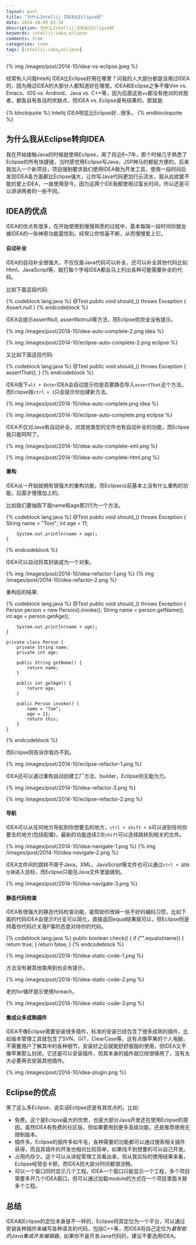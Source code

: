 ```yaml
---
layout: post
title: "为什么Intellij-IDEA比Eclipse好"
date: 2014-10-09 02:36
description: 为什么Intellij-IDEA比Eclipse好
keywords: intellij-idea,eclipse
comments: true
categories: code
tags: [intellij-idea,eclipse]
---
```

  
{% img /images/post/2014-10/idea-vs-eclipse.jpeg %}  
  
经常有人问我Intellij IDEA比Eclipse好用在哪里？问我的人大部分都是没用过IDEA的，因为用过IDEA的大部分人都知道好在哪里。IDEA和Eclipse之争不像Vim vs. Emacs、IOS vs. Android、Java vs. C++等，因为后面这些`vs`都没有绝对的优胜者，都各自有各自的优缺点，但IDEA vs. Eclipse是有结果的，那就是:  
  
{% blockquote %}
Intellij IDEA明显比Eclipse好...很多。
{% endblockquote %}
  
<!--more-->
## 为什么我从Eclipse转向IDEA
我在开始接触Java的时候就使用Eclipse，用了将近6~7年，那个时候几乎熟悉了Eclipse的所有快捷键，当时感觉用Eclipse写Java，JSP神马的都挺方便的。后来我加入一个新项目，项目强制要求我们使用IDEA做为开发工具，使用一段时间后发现IDEA各方面都比Eclipse强大，让你写Java代码更加行云流水，我从此欲罢不能的爱上IDEA，一直使用至今。因为这两个IDE我都使用过蛮长时间，所以还是可以讲讲两者的一些不同。
  
## IDEA的优点
IDEA的优点有很多，在开始使用到慢慢熟悉的过程中，基本每隔一段时间你就会被IDEA的一些神奇功能震惊到，经常让你惊喜不断，从而慢慢爱上它。  
  
#### 自动补全 
IDEA的自动补全很强大，不仅仅是Java代码可以补全，还可以补全其他代码比如Html，JavaScript等，敲打每个字母IDEA都会马上列出各种可能需要补全的代码。  
  
比如下面这段代码:  
  
{% codeblock lang:java %}
	@Test
	public void should_() throws Exception {
		Assert.null
	}
{% endcodeblock %}     
  
IDEA会提示assertNull, assertNotnull等方法，而Eclipse则完全没有提示。  

{% img /images/post/2014-10/idea-auto-complete-2.png idea %}
  
  
{% img /images/post/2014-10/eclipse-auto-complete-2.png eclipse %}  
  
又比如下面这段代码:  
 
{% codeblock lang:java %}
	@Test
	public void should_() throws Exception {
		assertThat();
	}
{% endcodeblock %}   
  
IDEA按下`alt + Enter`IDEA会自动提示你是否要静态导入`assertThat`这个方法，而Eclipse按`ctrl + 1`只会提示你创建新方法。  
  
{% img /images/post/2014-10/idea-auto-complete.png idea %}
  
  
{% img /images/post/2014-10/eclipse-auto-complete.png eclipse %}  
  
IDEA不仅对Java有自动补全，对其他类型的文件也有自动补全的功能，而Eclipse我只能呵呵了。  
  
{% img /images/post/2014-10/idea-auto-complete-xml.png %}
  
  
{% img /images/post/2014-10/idea-auto-complete-html.png %}
  
#### 重构
IDEA从一开始就拥有很强大的重构功能，而Eclipse以前基本上没有什么重构的功能，后面才慢慢加上的。  
  
比如我们要抽取下面name和age那2行为一个方法。  
  
{% codeblock lang:java %}
	@Test
	public void should_() throws Exception {
		String name = "Tom";
		int age = 11;
		
		System.out.println(name + age);
	}
{% endcodeblock %}   
  
IDEA可以自动将其封装成为一个对象。
  
{% img /images/post/2014-10/idea-refactor-1.png %}
{% img /images/post/2014-10/idea-refactor-2.png %}
  
重构后的结果:  
  
{% codeblock lang:java %}
    @Test
    public void should_() throws Exception {
        Person person = new Person().invoke();
        String name = person.getName();
        int age = person.getAge();

        System.out.println(name + age);
    }

    private class Person {
        private String name;
        private int age;

        public String getName() {
            return name;
        }

        public int getAge() {
            return age;
        }

        public Person invoke() {
            name = "Tom";
            age = 11;
            return this;
        }
    }
{% endcodeblock %}   
  
而Eclipse则告诉你我办不到。  
  
{% img /images/post/2014-10/eclipse-refactor-1.png %}
  
IDEA还可以通过重构自动创建工厂方法、builder，Eclipse则无能为力。  
  
{% img /images/post/2014-10/idea-refactor-3.png %}
  

{% img /images/post/2014-10/eclipse-refactor-2.png %}
  
#### 导航
IDEA可以从任何地方导航到你想要去的地方，`ctrl + shift + A`可以进到任何你要去的地方(包括配置)，最新的功能连续2次`shift`可以选择跳转到相关的文件。  
  
{% img /images/post/2014-10/idea-navigate-1.png %}
{% img /images/post/2014-10/idea-navigate-2.png %}
  
IDEA文件间的跳转不限于Java，XML、JavaScript等文件也可以通过`ctrl + 鼠标左键`进入目标，而Eclipse只能在Java文件里面做到。  
  
{% img /images/post/2014-10/idea-navigate-3.png %}
  
#### 静态代码检查
IDEA有很强大的静态代码检查功能，能帮助你改掉一些不好的编码习惯，比如下面的代码IDEA会提示if分支可以简化，直接返回equal结果就可以，但Eclipse则是持着你代码烂关我P事的态度对待你的代码。  
  
{% codeblock lang:java %}
	public boolean check() {
        if ("".equals(name)) {
            return true;
        }
        return false;
    }
{% endcodeblock %}   
  
  
{% img /images/post/2014-10/idea-static-code-1.png %}
  
方法没有被其他类用到也会有提示。  
  
{% img /images/post/2014-10/idea-static-code-2.png %}
  
老的for循环提示使用foreach。
  
{% img /images/post/2014-10/idea-static-code-3.png %}
  
#### 集成众多成熟插件
IDEA不像Eclipse需要安装很多插件，标准的安装已经包含了很多成熟的插件，比如版本管理工具就包含了SVN，GIT，ClearCase等。这有点像苹果的个人电脑，不需要用户了解其中的各种细节，安装好之后就能舒舒服服的使用，但IDEA又不像苹果那么封闭，它还是可以安装插件，但其本身的插件就已经很够用了，没有太大必要再去安装其他插件。  
  
{% img /images/post/2014-10/idea-plugin.png %}
    
## Eclipse的优点
黑了这么多Eclipse，说实话Eclipse还是有其优点的，比如:  
  
* 免费。这个是Eclipse最大的优势，也是大部分Java开发还在使用Eclipse的原因，虽然IDEA有免费的社区版，但如果要用到更多高级功能，还是推荐使用无限制版本。
* 插件多。Eclipse的插件多如牛毛，各种需要的功能都可以通过搜索相关插件获得，而且其插件的开发也相对比较简单，如果找不到想要的可以自己开发。
* 占用内存少。这个可以从进程管理工具看出来，但从我实际的使用结果来看，Eclipse经常会卡顿，而IDEA则大部分时间都很流畅。
* 可以一个窗口同时显示几个工程。IDEA一个窗口只能显示一个工程，多个项目需要多开几个IDEA窗口，但可以通过加载module的方式在一个项目里面关联多个工程。

## 总结
IDEA和Eclipse的定位本身是不一样的，Eclipse将其定位为一个平台，可以通过安装各种插件来编写各种语言的代码，包括C++等，而IDEA将自己定位为*最智能的Java集成开发编辑器*，如果你不是开发Java代码的，建议不要选用IDEA。 
